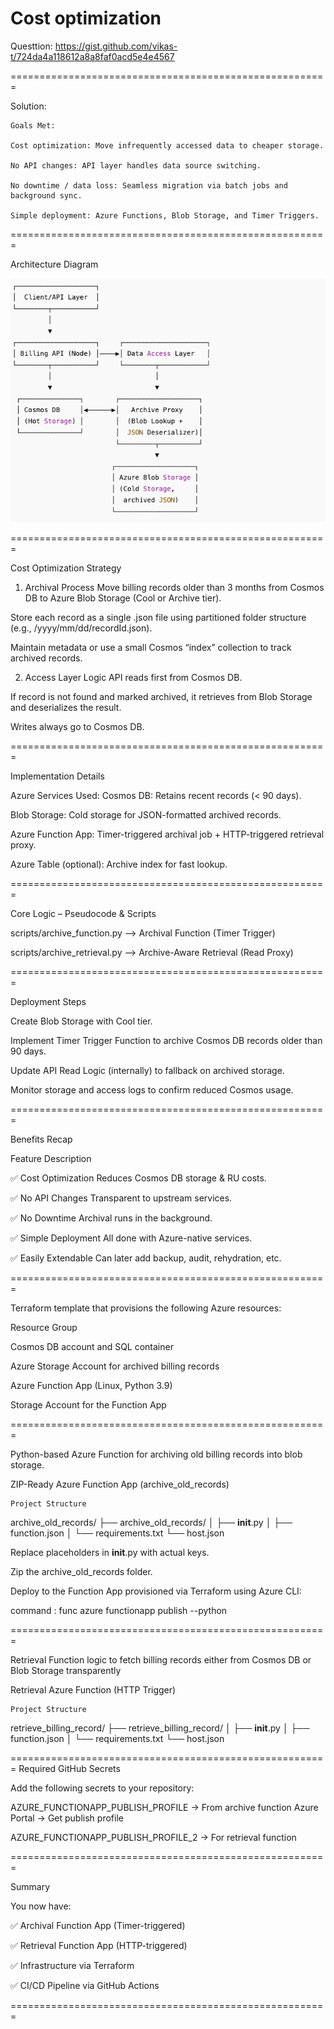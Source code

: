 # Cost optimization

Questtion: https://gist.github.com/vikas-t/724da4a118612a8a8faf0acd5e4e4567

=======================================================

Solution:

    Goals Met:

    Cost optimization: Move infrequently accessed data to cheaper storage.

    No API changes: API layer handles data source switching.

    No downtime / data loss: Seamless migration via batch jobs and background sync.

    Simple deployment: Azure Functions, Blob Storage, and Timer Triggers.

=======================================================

Architecture Diagram

![Alt text](images/image.png)

=======================================================

Cost Optimization Strategy

1. Archival Process
Move billing records older than 3 months from Cosmos DB to Azure Blob Storage (Cool or Archive tier).

Store each record as a single .json file using partitioned folder structure (e.g., /yyyy/mm/dd/recordId.json).

Maintain metadata or use a small Cosmos “index” collection to track archived records.

2. Access Layer Logic
API reads first from Cosmos DB.

If record is not found and marked archived, it retrieves from Blob Storage and deserializes the result.

Writes always go to Cosmos DB.

=======================================================

Implementation Details

Azure Services Used:
Cosmos DB: Retains recent records (< 90 days).

Blob Storage: Cold storage for JSON-formatted archived records.

Azure Function App: Timer-triggered archival job + HTTP-triggered retrieval proxy.

Azure Table (optional): Archive index for fast lookup.

=======================================================

Core Logic – Pseudocode & Scripts

scripts/archive_function.py  --> Archival Function (Timer Trigger)

scripts/archive_retrieval.py  --> Archive-Aware Retrieval (Read Proxy)

=======================================================

Deployment Steps

Create Blob Storage with Cool tier.

Implement Timer Trigger Function to archive Cosmos DB records older than 90 days.

Update API Read Logic (internally) to fallback on archived storage.

Monitor storage and access logs to confirm reduced Cosmos usage.

=======================================================

Benefits Recap

Feature	Description

✅ Cost Optimization	Reduces Cosmos DB storage & RU costs.

✅ No API Changes	Transparent to upstream services.

✅ No Downtime	Archival runs in the background.

✅ Simple Deployment	All done with Azure-native services.

✅ Easily Extendable	Can later add backup, audit, rehydration, etc.

=======================================================

Terraform template that provisions the following Azure resources:

Resource Group

Cosmos DB account and SQL container

Azure Storage Account for archived billing records

Azure Function App (Linux, Python 3.9)

Storage Account for the Function App

=======================================================

Python-based Azure Function for archiving old billing records into blob storage.

ZIP-Ready Azure Function App (archive_old_records)

    Project Structure

archive_old_records/
├── archive_old_records/
│   ├── __init__.py
│   ├── function.json
│   └── requirements.txt
└── host.json

Replace placeholders in __init__.py with actual keys.

Zip the archive_old_records folder.

Deploy to the Function App provisioned via Terraform using Azure CLI:

command : func azure functionapp publish <function-app-name> --python

=======================================================

Retrieval Function logic to fetch billing records either from Cosmos DB or Blob Storage transparently

Retrieval Azure Function (HTTP Trigger)

    Project Structure

retrieve_billing_record/
├── retrieve_billing_record/
│   ├── __init__.py
│   ├── function.json
│   └── requirements.txt
└── host.json


=======================================================
Required GitHub Secrets

Add the following secrets to your repository:

AZURE_FUNCTIONAPP_PUBLISH_PROFILE → From archive function Azure Portal → Get publish profile

AZURE_FUNCTIONAPP_PUBLISH_PROFILE_2 → For retrieval function

=======================================================

Summary

You now have:

✅ Archival Function App (Timer-triggered)

✅ Retrieval Function App (HTTP-triggered)

✅ Infrastructure via Terraform

✅ CI/CD Pipeline via GitHub Actions

=======================================================